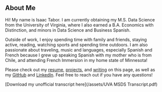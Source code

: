 ## About Me

Hi! My name is Isaac Tabor. I am currently obtaining my M.S. Data Science from the University of Virginia, where I also earned a B.A. Economics with Distinction, and minors in Data Science and Business Spanish. 

Outside of work, I enjoy spending time with family and friends, staying active, reading, watching sports and spending time outdoors. I am also passionate about traveling, music and languages, especially Spanish and French because I grew up speaking Spanish with my mother who is from Chile, and attending French Immersion in my home state of Minnesota!

Please check out my [resume](https://isaactabor21.github.io/resume), [projects](https://isaactabor21.github.io/projects), and [writing](https://isaactabor21.github.io/writing) on this page, as well as my [GitHub](https://github.com/isaactabor21) and [LinkedIn](https://www.linkedin.com/in/isaac-tabor-450121246/). Feel free to reach out if you have any questions!

[Download my unofficial transcript here](/assets/UVA MSDS Transcript.pdf)
